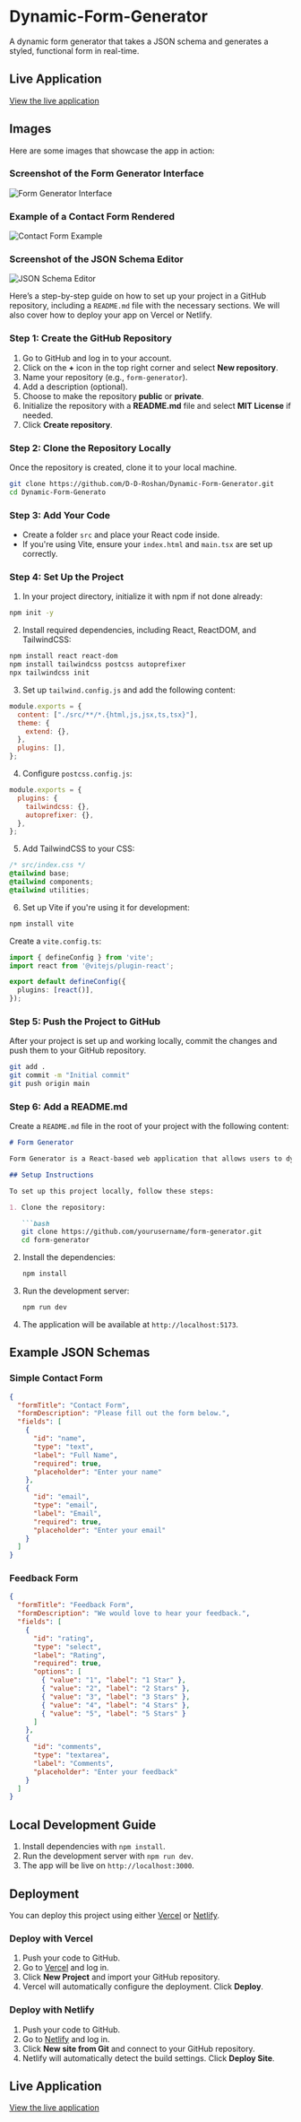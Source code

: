 # Dynamic-Form-Generator
A dynamic form generator that takes a JSON schema and generates a styled, functional form in real-time.
## Live Application

[View the live application](https://form-generator-rd.netlify.app/) 

## Images

Here are some images that showcase the app in action:

### Screenshot of the Form Generator Interface

![Form Generator Interface](https://github.com/yourusername/form-generator/blob/main/assets/form-generator-interface.png)

### Example of a Contact Form Rendered

![Contact Form Example](https://github.com/yourusername/form-generator/blob/main/assets/contact-form-example.png)

### Screenshot of the JSON Schema Editor

![JSON Schema Editor](https://github.com/yourusername/form-generator/blob/main/assets/json-schema-editor.png)


Here’s a step-by-step guide on how to set up your project in a GitHub repository, including a `README.md` file with the necessary sections. We will also cover how to deploy your app on Vercel or Netlify.

### Step 1: Create the GitHub Repository
1. Go to GitHub and log in to your account.
2. Click on the **+** icon in the top right corner and select **New repository**.
3. Name your repository (e.g., `form-generator`).
4. Add a description (optional).
5. Choose to make the repository **public** or **private**.
6. Initialize the repository with a **README.md** file and select **MIT License** if needed.
7. Click **Create repository**.

### Step 2: Clone the Repository Locally
Once the repository is created, clone it to your local machine.

```bash
git clone https://github.com/D-D-Roshan/Dynamic-Form-Generator.git
cd Dynamic-Form-Generato
```

### Step 3: Add Your Code
- Create a folder `src` and place your React code inside.
- If you're using Vite, ensure your `index.html` and `main.tsx` are set up correctly.

### Step 4: Set Up the Project
1. In your project directory, initialize it with npm if not done already:

```bash
npm init -y
```

2. Install required dependencies, including React, ReactDOM, and TailwindCSS:

```bash
npm install react react-dom
npm install tailwindcss postcss autoprefixer
npx tailwindcss init
```

3. Set up `tailwind.config.js` and add the following content:

```js
module.exports = {
  content: ["./src/**/*.{html,js,jsx,ts,tsx}"],
  theme: {
    extend: {},
  },
  plugins: [],
};
```

4. Configure `postcss.config.js`:

```js
module.exports = {
  plugins: {
    tailwindcss: {},
    autoprefixer: {},
  },
};
```

5. Add TailwindCSS to your CSS:

```css
/* src/index.css */
@tailwind base;
@tailwind components;
@tailwind utilities;
```

6. Set up Vite if you're using it for development:

```bash
npm install vite
```

Create a `vite.config.ts`:

```ts
import { defineConfig } from 'vite';
import react from '@vitejs/plugin-react';

export default defineConfig({
  plugins: [react()],
});
```

### Step 5: Push the Project to GitHub
After your project is set up and working locally, commit the changes and push them to your GitHub repository.

```bash
git add .
git commit -m "Initial commit"
git push origin main
```

### Step 6: Add a README.md

Create a `README.md` file in the root of your project with the following content:

```markdown
# Form Generator

Form Generator is a React-based web application that allows users to dynamically create forms based on a JSON schema. The app validates the JSON schema and provides an interactive form generator, where users can fill out forms based on the schema.

## Setup Instructions

To set up this project locally, follow these steps:

1. Clone the repository:

   ```bash
   git clone https://github.com/yourusername/form-generator.git
   cd form-generator
   ```

2. Install the dependencies:

   ```bash
   npm install
   ```

3. Run the development server:

   ```bash
   npm run dev
   ```

4. The application will be available at `http://localhost:5173`.

## Example JSON Schemas

### Simple Contact Form
```json
{
  "formTitle": "Contact Form",
  "formDescription": "Please fill out the form below.",
  "fields": [
    {
      "id": "name",
      "type": "text",
      "label": "Full Name",
      "required": true,
      "placeholder": "Enter your name"
    },
    {
      "id": "email",
      "type": "email",
      "label": "Email",
      "required": true,
      "placeholder": "Enter your email"
    }
  ]
}
```

### Feedback Form
```json
{
  "formTitle": "Feedback Form",
  "formDescription": "We would love to hear your feedback.",
  "fields": [
    {
      "id": "rating",
      "type": "select",
      "label": "Rating",
      "required": true,
      "options": [
        { "value": "1", "label": "1 Star" },
        { "value": "2", "label": "2 Stars" },
        { "value": "3", "label": "3 Stars" },
        { "value": "4", "label": "4 Stars" },
        { "value": "5", "label": "5 Stars" }
      ]
    },
    {
      "id": "comments",
      "type": "textarea",
      "label": "Comments",
      "placeholder": "Enter your feedback"
    }
  ]
}
```

## Local Development Guide

1. Install dependencies with `npm install`.
2. Run the development server with `npm run dev`.
3. The app will be live on `http://localhost:3000`.

## Deployment

You can deploy this project using either [Vercel](https://vercel.com/) or [Netlify](https://netlify.com).

### Deploy with Vercel

1. Push your code to GitHub.
2. Go to [Vercel](https://vercel.com) and log in.
3. Click **New Project** and import your GitHub repository.
4. Vercel will automatically configure the deployment. Click **Deploy**.

### Deploy with Netlify

1. Push your code to GitHub.
2. Go to [Netlify](https://www.netlify.com/) and log in.
3. Click **New site from Git** and connect to your GitHub repository.
4. Netlify will automatically detect the build settings. Click **Deploy Site**.

## Live Application

[View the live application](https://form-generator-rd.netlify.app/) 






